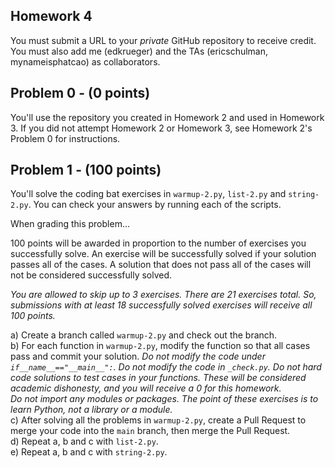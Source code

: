 ## Homework 4
You must submit a URL to your _private_ GitHub repository to receive credit. You must also add me (edkrueger) and the TAs (ericschulman, mynameisphatcao) as collaborators.  

## Problem 0 - (0 points)
You'll use the repository you created in Homework 2 and used in Homework 3. If you did not attempt Homework 2 or Homework 3, see Homework 2's Problem 0 for instructions.

## Problem 1 - (100 points)
You'll solve the coding bat exercises in `warmup-2.py`, `list-2.py` and `string-2.py`. You can check your answers by running each of the scripts.  

When grading this problem...  

100 points will be awarded in proportion to the number of exercises you successfully solve. An exercise will be successfully solved if your solution passes all of the cases. A solution that does not pass all of the cases will not be considered successfully solved.  

_You are allowed to skip up to 3 exercises. There are 21 exercises total. So, submissions with at least 18 successfully solved exercises will receive all 100 points._  

a) Create a branch called `warmup-2.py` and check out the branch.  
b) For each function in `warmup-2.py`, modify the function so that all cases pass and commit your solution. _Do not modify the code under `if__name__=="__main__":`. Do not modify the code in `_check.py`. Do not hard code solutions to test cases in your functions. These will be considered academic dishonesty, and you will receive a 0 for this homework._  
_Do not import any modules or packages. The point of these exercises is to learn Python, not a library or a module._  
c) After solving all the problems in `warmup-2.py`, create a Pull Request to merge your code into the `main` branch, then merge the Pull Request.  
d) Repeat a, b and c with `list-2.py`.  
e) Repeat a, b and c with `string-2.py`.  
